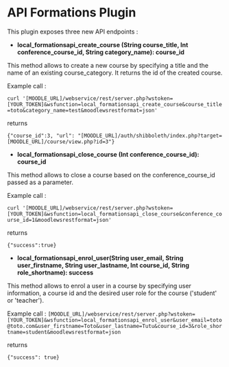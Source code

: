 # API Formations Plugin

This plugin exposes three new API endpoints :

- **local_formationsapi_create_course (String course_title, Int conference_course_id, String category_name): course_id**

This method allows to create a new course by specifying a title and the name of an existing course_category. It returns the id of the created course.

Example call :

`curl '[MOODLE_URL]/webservice/rest/server.php?wstoken=[YOUR_TOKEN]&wsfunction=local_formationsapi_create_course&course_title=toto&category_name=test&moodlewsrestformat=json'`

returns 

`{"course_id":3, "url": "[MOODLE_URL]/auth/shibboleth/index.php?target=[MOODLE_URL]/course/view.php?id=3"}`

- **local_formationsapi_close_course (Int conference_course_id): course_id**

This method allows to close a course based on the conference_course_id passed as a parameter.

Example call :

`curl '[MOODLE_URL]/webservice/rest/server.php?wstoken=[YOUR_TOKEN]&wsfunction=local_formationsapi_close_course&conference_course_id=1&moodlewsrestformat=json'`

returns

`{"success":true}`


- **local_formationsapi_enrol_user(String user_email, String user_firstname, String user_lastname, Int course_id, String role_shortname): success**

This method allows to enrol a user in a course by specifying user information, a course id and the desired user role for the course ('student' or 'teacher').

Example call :
`[MOODLE_URL]/webservice/rest/server.php?wstoken=[YOUR_TOKEN]&wsfunction=local_formationsapi_enrol_user&user_email=toto@toto.com&user_firstname=Toto&user_lastname=Tutu&course_id=3&role_shortname=student&moodlewsrestformat=json`

returns 

`{"success": true}`
